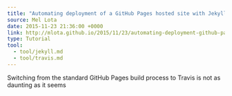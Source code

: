 ```yaml
---
title: "Automating deployment of a GitHub Pages hosted site with Jekyll and Travis CI"
source: Mel Lota
date: 2015-11-23 21:36:00 +0000
link: http://mlota.github.io/2015/11/23/automating-deployment-github-pages-jekyll-travis.html
type: Tutorial
tool:
  - tool/jekyll.md
  - tool/travis.md
---
```

Switching from the standard GitHub Pages build process to Travis is not as daunting as it seems
